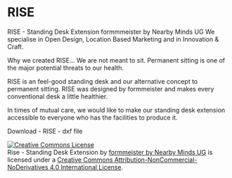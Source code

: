 # RISE
RISE - Standing Desk Extension
formmmeister by Nearby Minds UG
We specialise in Open Design, Location Based Marketing and in Innovation & Craft.

Why we created RISE...
We are not meant to sit.
Permanent sitting is one of the major potential threats to our health.
 
RISE is an feel-good standing desk and our alternative concept to permanent sitting.
RISE was designed by formmeister and makes every conventional desk a little healthier.

In times of mutual care, we would like to make our standing desk extension accessible to everyone who has the facilities to produce it.

Download - RISE - dxf file

<a rel="license" href="http://creativecommons.org/licenses/by-nc-nd/4.0/"><img alt="Creative Commons License" style="border-width:0" src="https://i.creativecommons.org/l/by-nc-nd/4.0/80x15.png" /></a><br /><span xmlns:dct="http://purl.org/dc/terms/" property="dct:title">Rise - Standing Desk Extension</span> by <a xmlns:cc="http://creativecommons.org/ns#" href="www.formmeister.com" property="cc:attributionName" rel="cc:attributionURL">formmeister by Nearby Minds UG</a> is licensed under a <a rel="license" href="http://creativecommons.org/licenses/by-nc-nd/4.0/">Creative Commons Attribution-NonCommercial-NoDerivatives 4.0 International License</a>.
